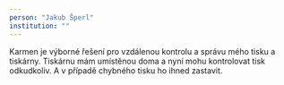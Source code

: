 ```yaml
---
person: "Jakub Šperl"
institution: ""
---
```


Karmen je výborné řešení pro vzdálenou kontrolu a správu mého tisku a tiskárny. Tiskárnu mám umístěnou doma a nyní mohu kontrolovat tisk odkudkoliv. A v případě chybného tisku ho ihned zastavit.